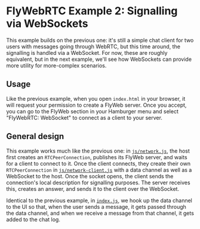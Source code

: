 # FlyWebRTC Example 2: Signalling via WebSockets

This example builds on the previous one: it's still a simple chat client for two
users with messages going through WebRTC, but this time around, the signalling
is handled via a WebSocket. For now, these are roughly equivalent, but in the
next example, we'll see how WebSockets can provide more utility for more-complex
scenarios.

## Usage

Like the previous example, when you open `index.html` in your browser, it will
request your permission to create a FlyWeb server. Once you accept, you can go
to the FlyWeb section in your Hamburger menu and select "FlyWebRTC: WebSocket"
to connect as a client to your server.

## General design

This example works much like the previous one: in
[`js/network.js`](js/network.js), the host first creates an `RTCPeerConnection`,
publishes its FlyWeb server, and waits for a client to connect to it. Once the
client connects, they create their own `RTCPeerConnection` in
[`js/network-client.js`](js/network-client.js) with a data channel as well as a
WebSocket to the host. Once the socket opens, the client sends the connection's
local description for signalling purposes. The server receives this, creates an
answer, and sends it to the client over the WebSocket.

Identical to the previous example, in [`index.js`](index.js), we hook up the
data channel to the UI so that, when the user sends a message, it gets passed
through the data channel, and when we receive a message from that channel, it
gets added to the chat log.

